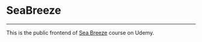 # SeaBreeze

-----------------------------

This is the public frontend of [Sea Breeze](http://seabreezevacationvillas.com) course on Udemy.